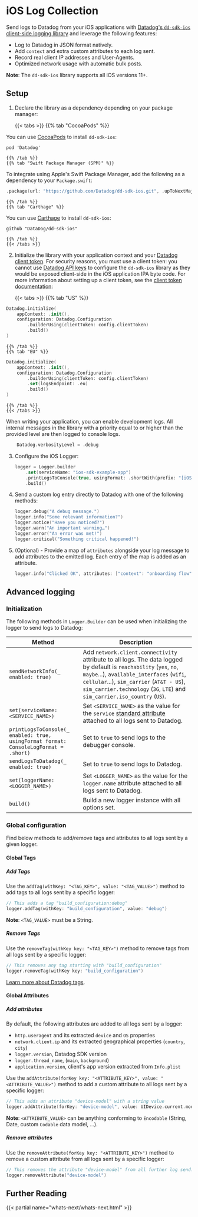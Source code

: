 # iOS Log Collection

Send logs to Datadog from your iOS applications with [Datadog's `dd-sdk-ios` client-side logging library][1] and leverage the following features:

* Log to Datadog in JSON format natively.
* Add `context` and extra custom attributes to each log sent.
* Record real client IP addresses and User-Agents.
* Optimized network usage with automatic bulk posts.

**Note**: The `dd-sdk-ios` library supports all iOS versions 11+.

## Setup

1. Declare the library as a dependency depending on your package manager:

    {{< tabs >}}
    {{% tab "CocoaPods" %}}

You can use [CocoaPods][6] to install `dd-sdk-ios`:
```
pod 'Datadog'
```

    {{% /tab %}}
    {{% tab "Swift Package Manager (SPM)" %}}

To integrate using Apple's Swift Package Manager, add the following as a dependency to your `Package.swift`:
```swift
.package(url: "https://github.com/Datadog/dd-sdk-ios.git", .upToNextMajor(from: "1.0.0"))
```

    {{% /tab %}}
    {{% tab "Carthage" %}}

You can use [Carthage][7] to install `dd-sdk-ios`:
```
github "DataDog/dd-sdk-ios"
```

    {{% /tab %}}
    {{< /tabs >}}

2. Initialize the library with your application context and your [Datadog client token][2]. For security reasons, you must use a client token: you cannot use [Datadog API keys][3] to configure the `dd-sdk-ios` library as they would be exposed client-side in the iOS application IPA byte code. For more information about setting up a client token, see the [client token documentation][2]:

    {{< tabs >}}
    {{% tab "US" %}}

```swift
Datadog.initialize(
    appContext: .init(),
    configuration: Datadog.Configuration
        .builderUsing(clientToken: config.clientToken)
        .build()
)
```

    {{% /tab %}}
    {{% tab "EU" %}}

```swift
Datadog.initialize(
    appContext: .init(),
    configuration: Datadog.Configuration
        .builderUsing(clientToken: config.clientToken)
        .set(logsEndpoint: .eu)
        .build()
)
```

    {{% /tab %}}
    {{< /tabs >}}

When writing your application, you can enable development logs. All internal messages in the library with a priority equal to or higher than the provided level are then logged to console logs.

```swift
    Datadog.verbosityLevel = .debug
```

3. Configure the iOS Logger:

    ```swift
    logger = Logger.builder
        .set(serviceName: "ios-sdk-example-app")
        .printLogsToConsole(true, usingFormat: .shortWith(prefix: "[iOS App] "))
        .build()
    ```

4. Send a custom log entry directly to Datadog with one of the following methods:

    ```swift
    logger.debug("A debug message.")
    logger.info("Some relevant information?")
    logger.notice("Have you noticed?")
    logger.warn("An important warning…")
    logger.error("An error was met!")
    logger.critical("Something critical happened!")
    ```

5. (Optional) - Provide a map of `attributes` alongside your log message to add attributes to the emitted log. Each entry of the map is added as an attribute.

    ```swift
    logger.info("Clicked OK", attributes: ["context": "onboarding flow"])
    ```

## Advanced logging

### Initialization

The following methods in `Logger.Builder` can be used when initializing the logger to send logs to Datadog:

| Method                           | Description                                                                                                                                                                                                                         |
|----------------------------------|-------------------------------------------------------------------------------------------------------------------------------------------------------------------------------------------------------------------------------------|
| `sendNetworkInfo(_ enabled: true)`    | Add `network.client.connectivity` attribute to all logs. The data logged by default is `reachability` (`yes`, `no`, `maybe`...), `available_interfaces` (`wifi`, `cellular`...), `sim_carrier` (`AT&T - US`), `sim_carrier.technology` (`3G`, `LTE`) and `sim_carrier.iso_country` (`US`). |
| `set(serviceName: <SERVICE_NAME>)` | Set `<SERVICE_NAME>` as the value for the `service` [standard attribute][4] attached to all logs sent to Datadog.                                                                                                                        |
| `printLogsToConsole(_ enabled: true, usingFormat format: ConsoleLogFormat = .short)`     | Set to `true` to send logs to the debugger console.                                                                                                                                                                                         |
| `sendLogsToDatadog(_ enabled: true)`    | Set to `true` to send logs to Datadog.                                                                                                                                                                                              |
| `set(loggerName: <LOGGER_NAME>)`   | Set `<LOGGER_NAME>` as the value for the `logger.name` attribute attached to all logs sent to Datadog.                                                                                                                                   |
| `build()`                        | Build a new logger instance with all options set.                                                                                                                                                                                   |

### Global configuration

Find below methods to add/remove tags and attributes to all logs sent by a given logger.

#### Global Tags

##### Add Tags

Use the `addTag(withKey: "<TAG_KEY>", value: "<TAG_VALUE>")` method to add tags to all logs sent by a specific logger:

```swift
// This adds a tag "build_configuration:debug"
logger.addTag(withKey: "build_configuration", value: "debug")
```

**Note**: `<TAG_VALUE>` must be a String.

##### Remove Tags

Use the `removeTag(withKey key: "<TAG_KEY>")` method to remove tags from all logs sent by a specific logger:

```swift
// This removes any tag starting with "build_configuration"
logger.removeTag(withKey key: "build_configuration")
```

[Learn more about Datadog tags][5].

#### Global Attributes

##### Add attributes

By default, the following attributes are added to all logs sent by a logger:

* `http.useragent` and its extracted `device` and `OS` properties
* `network.client.ip` and its extracted geographical properties (`country`, `city`)
* `logger.version`, Datadog SDK version
* `logger.thread_name`, (`main`, `background`)
* `application.version`, client's app version extracted from `Info.plist`

Use the `addAttribute(forKey key: "<ATTRIBUTE_KEY>", value: "<ATTRIBUTE_VALUE>")` method to add a custom attribute to all logs sent by a specific logger:

```swift
// This adds an attribute "device-model" with a string value
logger.addAttribute(forKey: "device-model", value: UIDevice.current.model)
```

**Note**: `<ATTRIBUTE_VALUE>` can be anything conforming to `Encodable` (String, Date, custom `Codable` data model, ...).

##### Remove attributes

Use the `removeAttribute(forKey key: "<ATTRIBUTE_KEY>")` method to remove a custom attribute from all logs sent by a specific logger:

```swift
// This removes the attribute "device-model" from all further log send.
logger.removeAttribute("device-model")

```

## Further Reading

{{< partial name="whats-next/whats-next.html" >}}

[1]: https://github.com/DataDog/dd-sdk-ios
[2]: https://docs.datadoghq.com/account_management/api-app-keys/#client-tokens
[3]: https://docs.datadoghq.com/account_management/api-app-keys/#api-keys
[4]: https://docs.datadoghq.com/logs/processing/attributes_naming_convention/
[5]: https://docs.datadoghq.com/tagging/
[6]: https://cocoapods.org/
[7]: https://github.com/Carthage/Carthage
